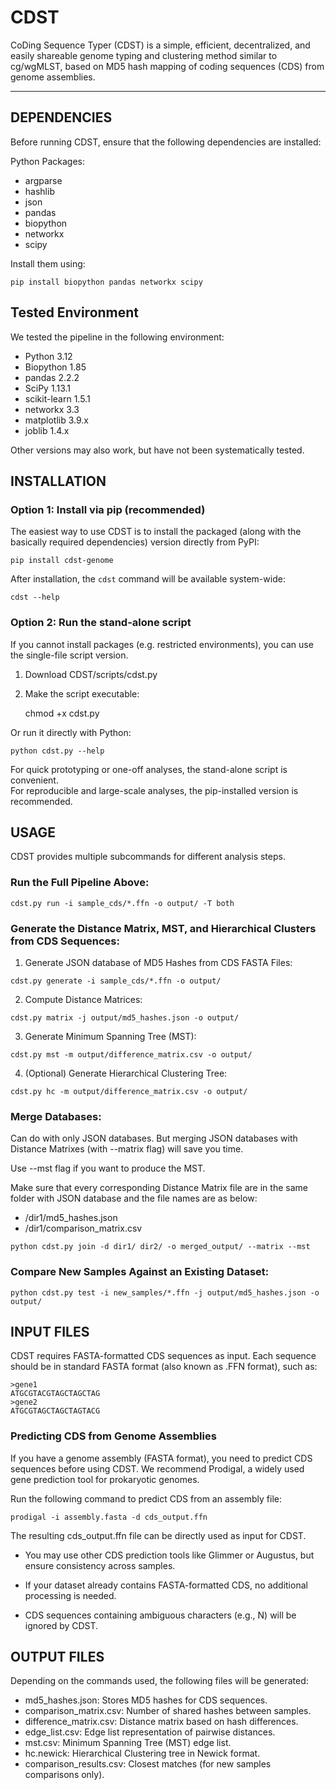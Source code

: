 # CDST

CoDing Sequence Typer (CDST) is a simple, efficient, decentralized, and easily shareable genome typing and clustering method similar to cg/wgMLST, based on MD5 hash mapping of coding sequences (CDS) from genome assemblies.

----------------------------------------------------
## DEPENDENCIES

Before running CDST, ensure that the following dependencies are installed:

Python Packages:

- argparse
- hashlib
- json
- pandas
- biopython
- networkx
- scipy

Install them using:
```
pip install biopython pandas networkx scipy
```
## Tested Environment

We tested the pipeline in the following environment:

- Python 3.12
- Biopython 1.85
- pandas 2.2.2
- SciPy 1.13.1
- scikit-learn 1.5.1
- networkx 3.3
- matplotlib 3.9.x
- joblib 1.4.x

Other versions may also work, but have not been systematically tested.  

## INSTALLATION

### Option 1: Install via pip (recommended)

The easiest way to use CDST is to install the packaged (along with the basically required dependencies) version directly from PyPI:

    pip install cdst-genome

After installation, the `cdst` command will be available system-wide:

    cdst --help

### Option 2: Run the stand-alone script

If you cannot install packages (e.g. restricted environments), you can use the single-file script version.

1. Download CDST/scripts/cdst.py

2. Make the script executable:

    chmod +x cdst.py

Or run it directly with Python:

    python cdst.py --help

For quick prototyping or one-off analyses, the stand-alone script is convenient.  
For reproducible and large-scale analyses, the pip-installed version is recommended.


## USAGE

CDST provides multiple subcommands for different analysis steps.

### Run the Full Pipeline Above:
```
cdst.py run -i sample_cds/*.ffn -o output/ -T both
```

### Generate the Distance Matrix, MST, and Hierarchical Clusters from CDS Sequences:

1. Generate JSON database of MD5 Hashes from CDS FASTA Files:
```
cdst.py generate -i sample_cds/*.ffn -o output/
```

2. Compute Distance Matrices:
```
cdst.py matrix -j output/md5_hashes.json -o output/
```

3. Generate Minimum Spanning Tree (MST):
```
cdst.py mst -m output/difference_matrix.csv -o output/
```

4. (Optional) Generate Hierarchical Clustering Tree:
```
cdst.py hc -m output/difference_matrix.csv -o output/
```

### Merge Databases:

Can do with only JSON databases. But merging JSON databases with Distance Matrixes (with --matrix flag) will save you time.

Use --mst flag if you want to produce the MST.

Make sure that every corresponding Distance Matrix file are in the same folder with JSON database and the file names are as below:
- /dir1/md5_hashes.json
- /dir1/comparison_matrix.csv
```
python cdst.py join -d dir1/ dir2/ -o merged_output/ --matrix --mst
```

### Compare New Samples Against an Existing Dataset:

```
python cdst.py test -i new_samples/*.ffn -j output/md5_hashes.json -o output/
```

## INPUT FILES

CDST requires FASTA-formatted CDS sequences as input. Each sequence should be in standard FASTA format (also known as .FFN format), such as:
```
>gene1
ATGCGTACGTAGCTAGCTAG
>gene2
ATGCGTAGCTAGCTAGTACG
```

### Predicting CDS from Genome Assemblies

If you have a genome assembly (FASTA format), you need to predict CDS sequences before using CDST. We recommend Prodigal, a widely used gene prediction tool for prokaryotic genomes. 

Run the following command to predict CDS from an assembly file:
```
prodigal -i assembly.fasta -d cds_output.ffn
```
The resulting cds_output.ffn file can be directly used as input for CDST.

- You may use other CDS prediction tools like Glimmer or Augustus, but ensure consistency across samples.

- If your dataset already contains FASTA-formatted CDS, no additional processing is needed.

- CDS sequences containing ambiguous characters (e.g., N) will be ignored by CDST.

## OUTPUT FILES

Depending on the commands used, the following files will be generated:
- md5_hashes.json:        Stores MD5 hashes for CDS sequences.
- comparison_matrix.csv:  Number of shared hashes between samples.
- difference_matrix.csv:  Distance matrix based on hash differences.
- edge_list.csv:          Edge list representation of pairwise distances.
- mst.csv:                Minimum Spanning Tree (MST) edge list.
- hc.newick:              Hierarchical Clustering tree in Newick format.
- comparison_results.csv: Closest matches (for new samples comparisons only).

